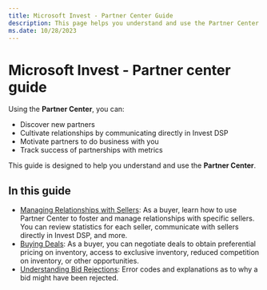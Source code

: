 ```yaml
---
title: Microsoft Invest - Partner Center Guide
description: This page helps you understand and use the Partner Center Guide. 
ms.date: 10/28/2023
---
```



# Microsoft Invest - Partner center guide  

Using the **Partner Center**, you can:

- Discover new partners
- Cultivate relationships by communicating directly in Invest DSP
- Motivate partners to do business with you
- Track success of partnerships with metrics

This guide is designed to help you understand and use the **Partner Center**.

## In this guide

- [Managing Relationships with Sellers](managing-relationships-with-sellers.md): As a buyer, learn how to use Partner Center to foster and manage relationships with specific sellers. You can review statistics for each seller, communicate with sellers directly in Invest DSP, and more.
- [Buying Deals](buying-deals.md): As a buyer, you can negotiate deals to obtain preferential pricing on inventory, access to exclusive inventory, reduced competition on inventory, or other opportunities.
- [Understanding Bid Rejections](understanding-bid-rejections.md): Error codes and explanations as to why a bid might have been rejected.
